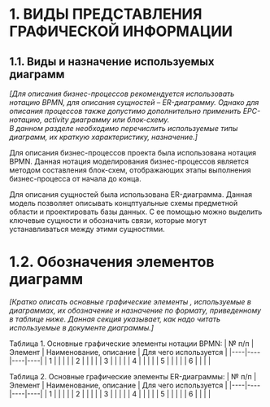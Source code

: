# 1. ВИДЫ ПРЕДСТАВЛЕНИЯ ГРАФИЧЕСКОЙ ИНФОРМАЦИИ
## 1.1.	Виды и назначение используемых диаграмм
*[Для описания бизнес-процессов рекомендуется использовать нотацию BPMN, для описания сущностей – ER-диаграмму. Однако для описания процессов также допустимо дополнительно применить EPC-нотацию, activity диаграмму или блок-схему.*  
*В данном разделе необходимо перечислить используемые типы диаграмм, их краткую характеристику, назначение.]*


Для описания бизнес-процессов проекта была использована нотация BPMN. Данная нотация моделирования бизнес-процессов является методом составления блок-схем, отображающих этапы выполнения бизнес-процесса от начала до конца.

Для описания сущностей была использована ER-диаграмма. Данная модель позволяет описывать концптуальные схемы предметной области и проектировать базы данных. С ее помощью можно выделить ключевые сущности и обозначить связи, которые могут устанавливаться между этими сущностями.

# 1.2.	Обозначения элементов диаграмм
*[Кратко описать основные графические элементы ,  используемые в диаграммах, их обозначение и назначение по формату, приведенному в таблице ниже. Данная секция указывает, как надо читать используемые в документе диаграммы.]*  

Таблица 1. Основные графические элементы нотации BPMN:
| № п/п | Элемент | Наименование, описание | Для чего используется |
|----|----|----|----|
| 1 |  |  |  |
| 2 |  |  |  |
| 3 |  |  |  |
| 4 |  |  |  |
| 5 |  |  |  |
| 6 |  |  |  |

Таблица 2. Основные графические элементы ER-диаграммы:
| № п/п | Элемент | Наименование, описание | Для чего используется |
|----|----|----|----|
| 1 |  |  |  |
| 2 |  |  |  |
| 3 |  |  |  |
| 4 |  |  |  |
| 5 |  |  |  |
| 6 |  |  |  |